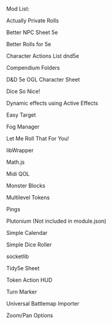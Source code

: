 Mod List:

Actually Private Rolls

Better NPC Sheet 5e

Better Rolls for 5e

Character Actions List dnd5e

Compendium Folders

D&D 5e OGL Character Sheet

Dice So Nice!

Dynamic effects using Active Effects

Easy Target

Fog Manager

Let Me Roll That For You!

libWrapper

Math.js

Midi QOL

Monster Blocks

Multilevel Tokens

Pings

Plutonium (Not included in module.json)

Simple Calendar

Simple Dice Roller

socketlib

Tidy5e Sheet

Token Action HUD

Turn Marker

Universal Battlemap Importer

Zoom/Pan Options
